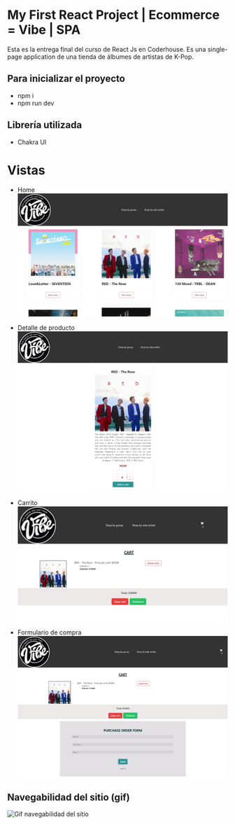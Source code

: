 # My First React Project | Ecommerce = Vibe | SPA
Esta es la entrega final del curso de React Js en Coderhouse. 
Es una single-page application de una tienda de álbumes de artistas de K-Pop.

## Para inicializar el proyecto
- npm i
- npm run dev

## Librería utilizada
- Chakra UI

# Vistas
- Home
![Vista Productos](./src/images/vibehome.jpg)

- Detalle de producto
![Vista Producto seleccionado](./src/images/vibeitemdetail.jpg)

- Carrito
![Vista Producto en carrito](./src/images/vibecart.jpg)

- Formulario de compra
![Vista Formulario de compra](./src/images/vibeform.jpg)

## Navegabilidad del sitio (gif)
![Gif navegabilidad del sitio](./src/images/vibegif.gif)

